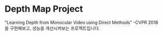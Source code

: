 # Depth Map Project

"Learning Depth from Monocular Video using Direct Methods" -CVPR 2018  
을 구현해보고, 성능을 개선시켜보는 프로젝트입니다.

